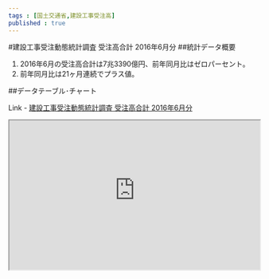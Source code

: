 ```yaml
--- 
tags : [国土交通省,建設工事受注高] 
published : true
---
```

#建設工事受注動態統計調査 受注高合計 2016年6月分
##統計データ概要
1. 2016年6月の受注高合計は7兆3390億円、前年同月比はゼロパーセント。
1. 前年同月比は21ヶ月連続でプラス値。
    
##データテーブル･チャート

Link - [建設工事受注動態統計調査 受注高合計 2016年6月分](
http://knowledgevault.saecanet.com/charts/am-consulting.co.jp-2016-08-10-16-03-13.html
)


<iframe src="
http://knowledgevault.saecanet.com/charts/am-consulting.co.jp-2016-08-10-16-03-13.html
" width="100%" height="300px"></iframe>